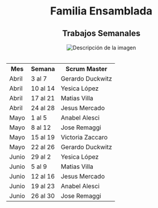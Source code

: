 
 
  <center><h1>Familia Ensamblada</h1>
  <h2>Trabajos Semanales</h2>
  <img src="https://i.pinimg.com/originals/79/9e/0d/799e0d7779f6ea6c3a89885ff60c55af.gif" alt="Descripción de la imagen">
  
</center>

<br/>
  <center>
    
  <table>
    <tr>
      <th>Mes</th>
      <th>Semana</th>
      <th>Scrum Master</th>
    </tr>
    <tr>
      <td> Abril </td>
      <td> 3 al 7 </td>
      <td> Gerardo Duckwitz </td>
    </tr>
    <tr>
      <td> Abril </td>
      <td> 10 al 14 </td>
      <td> Yesica López </td>
    </tr>
    <tr>
      <td> Abril </td>
      <td> 17 al 21 </td>
      <td> Matias Villa </td>
    </tr>
    <tr>
      <td> Abril </td>
      <td> 24 al 28 </td>
      <td> Jesus Mercado </td>
    </tr>
    <tr>
      <td> Mayo </td>
      <td> 1 al 5 </td>
      <td> Anabel Alesci </td>
    </tr>
    <tr>
      <td> Mayo </td>
      <td> 8 al 12 </td>
      <td> Jose Remaggi </td>
    </tr>
    <tr>
      <td> Mayo </td>
      <td> 15 al 19 </td>
      <td> Victoria Zaccaro </td>
    </tr>
    <tr>
      <td> Mayo </td>
      <td> 22 al 26 </td>
      <td> Gerardo Duckwitz </td>
    </tr>
    <tr>
      <td> Junio </td>
      <td> 29 al 2 </td>
      <td> Yesica López </td>
    </tr>
    <tr>
      <td> Junio </td>
      <td> 5 al 9 </td>
      <td> Matias Villa </td>
    </tr>
    <tr>
      <td> Junio </td>
      <td> 12 al 16 </td>
      <td> Jesus Mercado </td>
    </tr>
    <tr>
      <td> Junio </td>
      <td> 19 al 23 </td>
      <td> Anabel Alesci </td>
    </tr>
    <tr>
      <td> Junio </td>
      <td> 26 al 30 </td>
      <td> Jose Remaggi </td>
    </tr>
      
  </table> </center>



